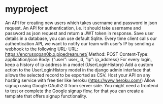 # myproject
An API for creating new users which takes username and password in json request. An API for authentication, i.e. it should take username and password as json request and return a JWT token in response. Save user details in a database, you can use default Sqlite. Every time client calls our authentication API, we want to notify our team with user’s IP by sending a webhook to the following URL: URL: https://encrusxqoan0b.x.pipedream.net/ Method: POST Content-Type: application/json Body: {“user”: user_id, “ip”: ip_address} For every login, keep a history of ip address in a model (UserLoginHistory) Add a custom action to the UserLoginHistory model in the django admin interface that allows the selected record to be exported as CSV. Host your API on any hosting service with free tier like heroku (https://www.heroku.com/) Allow signup using Google OAuth2.0 from server side. You might need a frontend to test or complete the Google signup flow, for that you can create a template that offers signup functionality.
